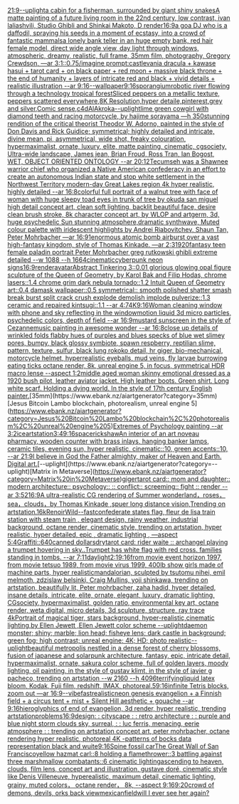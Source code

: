 [21:9](https://www.ebank.nz/aiartgenerator?category=21%3A9)[--uplight](https://www.ebank.nz/aiartgenerator?category=--uplight)[a cabin for a fisherman, surrounded by giant shiny snakes](https://www.ebank.nz/aiartgenerator?category=a%20cabin%20for%20a%20fisherman%2C%20surrounded%20by%20giant%20shiny%20snakes)[A matte painting of a future living room in the 22nd century, low contrast, ivan laliashvili, Studio Ghibli and Shinkai Makoto, D render](https://www.ebank.nz/aiartgenerator?category=A%20matte%20painting%20of%20a%20future%20living%20room%20in%20the%2022nd%20century%2C%20low%20contrast%2C%20ivan%20laliashvili%2C%20Studio%20Ghibli%20and%20Shinkai%20Makoto%2C%20D%20render)[16:9](https://www.ebank.nz/aiartgenerator?category=16%3A9)[a goa DJ who is a daffodil, spraying his seeds in a moment of ecstasy, into a crowd of fantastic mammals](https://www.ebank.nz/aiartgenerator?category=a%20goa%20DJ%20who%20is%20a%20daffodil%2C%20spraying%20his%20seeds%20in%20a%20moment%20of%20ecstasy%2C%20into%20a%20crowd%20of%20fantastic%20mammals)[a lonely bank teller in an huge empty bank, red hair female model, direct wide angle view, day light through windows, atmospheric, dreamy, realistic, full frame, 35mm film, photography, Gregory Crewdson, —ar 3:1](https://www.ebank.nz/aiartgenerator?category=a%20lonely%20bank%20teller%20in%20an%20huge%20empty%20bank%2C%20red%20hair%20female%20model%2C%20direct%20wide%20angle%20view%2C%20day%20light%20through%20windows%2C%20atmospheric%2C%20dreamy%2C%20realistic%2C%20full%20frame%2C%2035mm%20film%2C%20photography%2C%20Gregory%20Crewdson%2C%20%E2%80%94ar%203%3A1)[::0.75](https://www.ebank.nz/aiartgenerator?category=%3A%3A0.75)[/imagine prompt:castlevania dracula + kawase hasui + tarot card + on black paper + red moon + massive black throne + the end of humanity + layers of intricate red and black + vivid details + realistic illustration --ar 9:16](https://www.ebank.nz/aiartgenerator?category=/imagine%20prompt%3Acastlevania%20dracula%20%2B%20kawase%20hasui%20%2B%20tarot%20card%20%2B%20on%20black%20paper%20%2B%20red%20moon%20%2B%20massive%20black%20throne%20%2B%20the%20end%20of%20humanity%20%2B%20layers%20of%20intricate%20red%20and%20black%20%2B%20vivid%20details%20%2B%20realistic%20illustration%20--ar%209%3A16)[--wallpaper](https://www.ebank.nz/aiartgenerator?category=--wallpaper)[9:16](https://www.ebank.nz/aiartgenerator?category=9%3A16)[sporangium](https://www.ebank.nz/aiartgenerator?category=sporangium)[robotic river flowing through a technology tropical forest](https://www.ebank.nz/aiartgenerator?category=robotic%20river%20flowing%20through%20a%20technology%20tropical%20forest)[Sliced peppers on a metallic texture, peppers scattered everywhere,8K Resolution,hyper detaile,pinterest,grey and silver,Comic sense,c4d](https://www.ebank.nz/aiartgenerator?category=Sliced%20peppers%20on%20a%20metallic%20texture%2C%20peppers%20scattered%20everywhere%2C8K%20Resolution%2Chyper%20detaile%2Cpinterest%2Cgrey%20and%20silver%2CComic%20sense%2Cc4d)[AlAkroka](https://www.ebank.nz/aiartgenerator?category=AlAkroka)[--uplight](https://www.ebank.nz/aiartgenerator?category=--uplight)[lime green cowgirl with diamond teeth and racing motorcycle, by hajime sorayama —h 350](https://www.ebank.nz/aiartgenerator?category=lime%20green%20cowgirl%20with%20diamond%20teeth%20and%20racing%20motorcycle%2C%20by%20hajime%20sorayama%20%E2%80%94h%20350)[stunning rendition of the critical theorist Theodor W. Adorno, painted in the style of Don Davis and Rick Guidice; symmetrical; highly detailed and intricate, divine mean, pi, asymmetrical, wide shot, freaky colouration, hypermaximalist, ornate, luxury, elite, matte painting, cinematic, cgsociety, Ultra-wide landscape, James jean, Brian Froud, Ross Tran, Ian Bogost, WET, OBJECT ORIENTED ONTOLOGY --ar 20:12](https://www.ebank.nz/aiartgenerator?category=stunning%20rendition%20of%20the%20critical%20theorist%20Theodor%20W.%20Adorno%2C%20painted%20in%20the%20style%20of%20Don%20Davis%20and%20Rick%20Guidice%3B%20symmetrical%3B%20highly%20detailed%20and%20intricate%2C%20divine%20mean%2C%20pi%2C%20asymmetrical%2C%20wide%20shot%2C%20freaky%20colouration%2C%20hypermaximalist%2C%20ornate%2C%20luxury%2C%20elite%2C%20matte%20painting%2C%20cinematic%2C%20cgsociety%2C%20Ultra-wide%20landscape%2C%20James%20jean%2C%20Brian%20Froud%2C%20Ross%20Tran%2C%20Ian%20Bogost%2C%20WET%2C%20OBJECT%20ORIENTED%20ONTOLOGY%20--ar%2020%3A12)[Tecumseh was a Shawnee warrior chief who organized a Native American confederacy in an effort to create an autonomous Indian state and stop white settlement in the Northwest Territory modern-day Great Lakes region 4k hyper realistic, highly detailed --ar 16:8](https://www.ebank.nz/aiartgenerator?category=Tecumseh%20was%20a%20Shawnee%20warrior%20chief%20who%20organized%20a%20Native%20American%20confederacy%20in%20an%20effort%20to%20create%20an%20autonomous%20Indian%20state%20and%20stop%20white%20settlement%20in%20the%20Northwest%20Territory%20modern-day%20Great%20Lakes%20region%204k%20hyper%20realistic%2C%20highly%20detailed%20--ar%2016%3A8)[colorful full portrait of a walnut tree with face of woman with huge sleepy toad eyes in trunk of tree by okuda san miguel high detail concept art, clean soft lighting, backlit beautiful face, desire clean brush stroke, 8k character concept art, by WLOP and artgerm, 3d, huge psychedelic Sun stunning atmosphere,dramatic synthwave, Muted colour palette with iridescent highlights by Andrei Riabovitchev, Shaun Tan, Peter Mohrbacher —ar 16:9](https://www.ebank.nz/aiartgenerator?category=colorful%20full%20portrait%20of%20a%20walnut%20tree%20with%20face%20of%20woman%20with%20huge%20sleepy%20toad%20eyes%20in%20trunk%20of%20tree%20by%20okuda%20san%20miguel%20high%20detail%20concept%20art%2C%20clean%20soft%20lighting%2C%20backlit%20beautiful%20face%2C%20desire%20clean%20brush%20stroke%2C%208k%20character%20concept%20art%2C%20by%20WLOP%20and%20artgerm%2C%203d%2C%20huge%20psychedelic%20Sun%20stunning%20atmosphere%2Cdramatic%20synthwave%2C%20Muted%20colour%20palette%20with%20iridescent%20highlights%20by%20Andrei%20Riabovitchev%2C%20Shaun%20Tan%2C%20Peter%20Mohrbacher%20%E2%80%94ar%2016%3A9)[1](https://www.ebank.nz/aiartgenerator?category=1)[enormous atomic bomb airburst over a vast high-fantasy kingdom, style of Thomas Kinkade. —ar 2:3](https://www.ebank.nz/aiartgenerator?category=enormous%20atomic%20bomb%20airburst%20over%20a%20vast%20high-fantasy%20kingdom%2C%20style%20of%20Thomas%20Kinkade.%20%E2%80%94ar%202%3A3)[1920](https://www.ebank.nz/aiartgenerator?category=1920)[fantasy teen female paladin portrait Peter Mohrbacher greg rutkowski ghibli extreme detailed --w 1088 --h 1664](https://www.ebank.nz/aiartgenerator?category=fantasy%20teen%20female%20paladin%20portrait%20Peter%20Mohrbacher%20greg%20rutkowski%20ghibli%20extreme%20detailed%20--w%201088%20--h%201664)[cinematic](https://www.ebank.nz/aiartgenerator?category=cinematic)[cyberpunk neon signs](https://www.ebank.nz/aiartgenerator?category=cyberpunk%20neon%20signs)[16:9](https://www.ebank.nz/aiartgenerator?category=16%3A9)[render](https://www.ebank.nz/aiartgenerator?category=render)[avatar](https://www.ebank.nz/aiartgenerator?category=avatar)[Abstract Tinkering 3::0.01 glorious glowing opal figure sculpture of the Queen of Geometry, by Karol Bak and Filip Hodas, chrome lasers::1.4 chrome grim dark nebula tornado::1.2 Intuit Queen of Geometry art::0.4 damask wallpaper::0.5 symmetrical:: smooth polished shatter smash  break  burst  split  crack  crush  explode  demolish  implode  pulverize::1.3 ceramic and repaired kintsugi::1.1 --ar 4:7](https://www.ebank.nz/aiartgenerator?category=Abstract%20Tinkering%203%3A%3A0.01%20glorious%20glowing%20opal%20figure%20sculpture%20of%20the%20Queen%20of%20Geometry%2C%20by%20Karol%20Bak%20and%20Filip%20Hodas%2C%20chrome%20lasers%3A%3A1.4%20chrome%20grim%20dark%20nebula%20tornado%3A%3A1.2%20Intuit%20Queen%20of%20Geometry%20art%3A%3A0.4%20damask%20wallpaper%3A%3A0.5%20symmetrical%3A%3A%20smooth%20polished%20shatter%20smash%20%20break%20%20burst%20%20split%20%20crack%20%20crush%20%20explode%20%20demolish%20%20implode%20%20pulverize%3A%3A1.3%20ceramic%20and%20repaired%20kintsugi%3A%3A1.1%20--ar%204%3A7)[4K](https://www.ebank.nz/aiartgenerator?category=4K)[9:16](https://www.ebank.nz/aiartgenerator?category=9%3A16)[Woman cleaning window with phone and sky reflecting in the window](https://www.ebank.nz/aiartgenerator?category=Woman%20cleaning%20window%20with%20phone%20and%20sky%20reflecting%20in%20the%20window)[motion liquid 3d micro particles, psychedelic colors, depth of field --ar 16:9](https://www.ebank.nz/aiartgenerator?category=motion%20liquid%203d%20micro%20particles%2C%20psychedelic%20colors%2C%20depth%20of%20field%20--ar%2016%3A9)[mustard sunscreen in the style of Cezanne](https://www.ebank.nz/aiartgenerator?category=mustard%20sunscreen%20in%20the%20style%20of%20Cezanne)[music painting in awesome wonder --ar 16:8](https://www.ebank.nz/aiartgenerator?category=music%20painting%20in%20awesome%20wonder%20--ar%2016%3A8)[close up details of wrinkled folds flabby hues of purples and blues specks of blue wet slimey pores, bumpy, black glossy symbiote, spawn respberry, reptilian slime, pattern, texture, sulfur, black lung rokoko detail, hr giger, bio-mechanical, motorcycle helmet, hyperrealistic eyeballs, mud veins, fly larvae burrowing eating ticks octane render, 8k, unreal engine 5, in focus, symmetrical HDR macro lense --aspect 1:2](https://www.ebank.nz/aiartgenerator?category=close%20up%20details%20of%20wrinkled%20folds%20flabby%20hues%20of%20purples%20and%20blues%20specks%20of%20blue%20wet%20slimey%20pores%2C%20bumpy%2C%20black%20glossy%20symbiote%2C%20spawn%20respberry%2C%20reptilian%20slime%2C%20pattern%2C%20texture%2C%20sulfur%2C%20black%20lung%20rokoko%20detail%2C%20hr%20giger%2C%20bio-mechanical%2C%20motorcycle%20helmet%2C%20hyperrealistic%20eyeballs%2C%20mud%20veins%2C%20fly%20larvae%20burrowing%20eating%20ticks%20octane%20render%2C%208k%2C%20unreal%20engine%205%2C%20in%20focus%2C%20symmetrical%20HDR%20macro%20lense%20--aspect%201%3A2)[middle aged woman skinny emotional dressed as a 1920 bush pilot, leather aviator jacket. High leather boots. Green shirt. Long white scarf. Holding a dying world. In the style of 17th century English painter.](https://www.ebank.nz/aiartgenerator?category=middle%20aged%20woman%20skinny%20emotional%20dressed%20as%20a%201920%20bush%20pilot%2C%20leather%20aviator%20jacket.%20High%20leather%20boots.%20Green%20shirt.%20Long%20white%20scarf.%20Holding%20a%20dying%20world.%20In%20the%20style%20of%2017th%20century%20English%20painter.)[35mm](https://www.ebank.nz/aiartgenerator?category=35mm)[Jesus Bitcoin Lambo blockchain, photorealism, unreal engine 5](https://www.ebank.nz/aiartgenerator?category=Jesus%20Bitcoin%20Lambo%20blockchain%2C%20photorealism%2C%20unreal%20engine%205)[Extremes of Psychology painting --ar 3:2](https://www.ebank.nz/aiartgenerator?category=Extremes%20of%20Psychology%20painting%20--ar%203%3A2)[ice](https://www.ebank.nz/aiartgenerator?category=ice)[artstation](https://www.ebank.nz/aiartgenerator?category=artstation)[3:4](https://www.ebank.nz/aiartgenerator?category=3%3A4)[9:16](https://www.ebank.nz/aiartgenerator?category=9%3A16)[space](https://www.ebank.nz/aiartgenerator?category=space)[rickshaw](https://www.ebank.nz/aiartgenerator?category=rickshaw)[An interior of an art noveau pharmacy, wooden counter with brass inlays, hanging banker lamps, ceramic tiles, evening sun, hyper realistic, cinematic::10, green accents::10, --ar 21:9](https://www.ebank.nz/aiartgenerator?category=An%20interior%20of%20an%20art%20noveau%20pharmacy%2C%20wooden%20counter%20with%20brass%20inlays%2C%20hanging%20banker%20lamps%2C%20ceramic%20tiles%2C%20evening%20sun%2C%20hyper%20realistic%2C%20cinematic%3A%3A10%2C%20green%20accents%3A%3A10%2C%20--ar%2021%3A9)[I believe in God the Father almighty, maker of Heaven and Earth. Digital art.](https://www.ebank.nz/aiartgenerator?category=I%20believe%20in%20God%20the%20Father%20almighty%2C%20maker%20of%20Heaven%20and%20Earth.%20Digital%20art.)[--uplight](https://www.ebank.nz/aiartgenerator?category=--uplight)[Matrix in Metaverse](https://www.ebank.nz/aiartgenerator?category=Matrix%20in%20Metaverse)[giger](https://www.ebank.nz/aiartgenerator?category=giger)[tarot card:: mom and daughter:: modern architecture:: psychology:: :: conflict:: screeming:: fight :: render --ar 3:5](https://www.ebank.nz/aiartgenerator?category=tarot%20card%3A%3A%20mom%20and%20daughter%3A%3A%20modern%20architecture%3A%3A%20psychology%3A%3A%20%3A%3A%20conflict%3A%3A%20screeming%3A%3A%20fight%20%3A%3A%20render%20--ar%203%3A5)[2](https://www.ebank.nz/aiartgenerator?category=2)[16:9](https://www.ebank.nz/aiartgenerator?category=16%3A9)[A ultra-realistic CG rendering of Summer wonderland，roses，sea，clouds，by Thomas Kinkade ,spuer long distance vision,Trending on artstation.16k](https://www.ebank.nz/aiartgenerator?category=A%20ultra-realistic%20CG%20rendering%20of%20Summer%20wonderland%EF%BC%8Croses%EF%BC%8Csea%EF%BC%8Cclouds%EF%BC%8Cby%20Thomas%20Kinkade%20%2Cspuer%20long%20distance%20vision%2CTrending%20on%20artstation.16k)[Renoir](https://www.ebank.nz/aiartgenerator?category=Renoir)[Wild](https://www.ebank.nz/aiartgenerator?category=Wild)[--fast](https://www.ebank.nz/aiartgenerator?category=--fast)[confederate states flag, fleur de lis](https://www.ebank.nz/aiartgenerator?category=confederate%20states%20flag%2C%20fleur%20de%20lis)[a train station with steam train , elegant design, rainy weather, industrial background, octane render, cinematic style, trending on artstation, hyper realistic, hyper detailed, epic , dramatic lighting , —aspect 5:4](https://www.ebank.nz/aiartgenerator?category=a%20train%20station%20with%20steam%20train%20%2C%20elegant%20design%2C%20rainy%20weather%2C%20industrial%20background%2C%20octane%20render%2C%20cinematic%20style%2C%20trending%20on%20artstation%2C%20hyper%20realistic%2C%20hyper%20detailed%2C%20epic%20%2C%20dramatic%20lighting%20%2C%20%E2%80%94aspect%205%3A4)[Graffiti](https://www.ebank.nz/aiartgenerator?category=Graffiti)[::](https://www.ebank.nz/aiartgenerator?category=%3A%3A)[640](https://www.ebank.nz/aiartgenerator?category=640)[canned dollars](https://www.ebank.nz/aiartgenerator?category=canned%20dollars)[dry](https://www.ebank.nz/aiartgenerator?category=dry)[tarot card: rider waite :: archangel playing a trumpet hovering in sky..Trumpet has white flag with red cross.  families standing in tombs. --ar 7:11](https://www.ebank.nz/aiartgenerator?category=tarot%20card%3A%20rider%20waite%20%3A%3A%20archangel%20playing%20a%20trumpet%20hovering%20in%20sky..Trumpet%20has%20white%20flag%20with%20red%20cross.%20%20families%20standing%20in%20tombs.%20--ar%207%3A11)[daylight](https://www.ebank.nz/aiartgenerator?category=daylight)[2:1](https://www.ebank.nz/aiartgenerator?category=2%3A1)[9:16](https://www.ebank.nz/aiartgenerator?category=9%3A16)[from movie event horizon 1997, from movie tetsuo 1989, from movie virus 1999, 400lb show girls made of machine parts, hyper realistic](https://www.ebank.nz/aiartgenerator?category=from%20movie%20event%20horizon%201997%2C%20from%20movie%20tetsuo%201989%2C%20from%20movie%20virus%201999%2C%20400lb%20show%20girls%20made%20of%20machine%20parts%2C%20hyper%20realistic)[mandalorian, sculpted by tsutomu nihei, emil melmoth, zdzislaw belsinki, Craig Mullins, yoji shinkawa, trending on artstation, beautifully lit, Peter mohrbacher, zaha hadid, hyper detailed, insane details, intricate, elite, ornate, elegant, luxury, dramatic lighting, CGsociety, hypermaximalist, golden ratio, environmental key art, octane render, weta digital, micro details, 3d sculpture, structure, ray trace 4k](https://www.ebank.nz/aiartgenerator?category=mandalorian%2C%20sculpted%20by%20tsutomu%20nihei%2C%20emil%20melmoth%2C%20zdzislaw%20belsinki%2C%20Craig%20Mullins%2C%20yoji%20shinkawa%2C%20trending%20on%20artstation%2C%20beautifully%20lit%2C%20Peter%20mohrbacher%2C%20zaha%20hadid%2C%20hyper%20detailed%2C%20insane%20details%2C%20intricate%2C%20elite%2C%20ornate%2C%20elegant%2C%20luxury%2C%20dramatic%20lighting%2C%20CGsociety%2C%20hypermaximalist%2C%20golden%20ratio%2C%20environmental%20key%20art%2C%20octane%20render%2C%20weta%20digital%2C%20micro%20details%2C%203d%20sculpture%2C%20structure%2C%20ray%20trace%204k)[Portrait of magical tiger, stars background, hyper-realistic,cinematic lighting,by Ellen Jewett ,Ellen Jewett color scheme --uplight](https://www.ebank.nz/aiartgenerator?category=Portrait%20of%20magical%20tiger%2C%20stars%20background%2C%20hyper-realistic%2Ccinematic%20lighting%2Cby%20Ellen%20Jewett%20%2CEllen%20Jewett%20color%20scheme%20--uplight)[daemon monster; shiny; marble; lion head; fisheye lens; dark castle in background; green fog; high contrast; unreal engine; 4K; HD; photo realistic](https://www.ebank.nz/aiartgenerator?category=daemon%20monster%3B%20shiny%3B%20marble%3B%20lion%20head%3B%20fisheye%20lens%3B%20dark%20castle%20in%20background%3B%20green%20fog%3B%20high%20contrast%3B%20unreal%20engine%3B%204K%3B%20HD%3B%20photo%20realistic)[--uplight](https://www.ebank.nz/aiartgenerator?category=--uplight)[beautiful metropolis nestled in a dense forest of cherry blossoms, fusion of japanese and solarpunk architecture, fantasy, epic, intricate detail, hypermaximalist, ornate, sakura color scheme, full of golden layers, moody lighting, oil painting, in the style of gustav klimt, in the style of javier g pacheco, trending on artstation  --w 2160  --h 4096](https://www.ebank.nz/aiartgenerator?category=beautiful%20metropolis%20nestled%20in%20a%20dense%20forest%20of%20cherry%20blossoms%2C%20fusion%20of%20japanese%20and%20solarpunk%20architecture%2C%20fantasy%2C%20epic%2C%20intricate%20detail%2C%20hypermaximalist%2C%20ornate%2C%20sakura%20color%20scheme%2C%20full%20of%20golden%20layers%2C%20moody%20lighting%2C%20oil%20painting%2C%20in%20the%20style%20of%20gustav%20klimt%2C%20in%20the%20style%20of%20javier%20g%20pacheco%2C%20trending%20on%20artstation%20%20--w%202160%20%20--h%204096)[terrifying](https://www.ebank.nz/aiartgenerator?category=terrifying)[liquid latex bloom, Kodak, Fuji film, redshift, IMAX, photoreal](https://www.ebank.nz/aiartgenerator?category=liquid%20latex%20bloom%2C%20Kodak%2C%20Fuji%20film%2C%20redshift%2C%20IMAX%2C%20photoreal)[.5](https://www.ebank.nz/aiartgenerator?category=.5)[9:16](https://www.ebank.nz/aiartgenerator?category=9%3A16)[infinite Tetris blocks, zoom out —ar 16:9](https://www.ebank.nz/aiartgenerator?category=infinite%20Tetris%20blocks%2C%20zoom%20out%20%E2%80%94ar%2016%3A9)[--vibefast](https://www.ebank.nz/aiartgenerator?category=--vibefast)[realistic](https://www.ebank.nz/aiartgenerator?category=realistic)[neon genesis evangelion + a Finnish field + a circus tent + mist + Silent Hill aesthetic + gouache --ar 9:16](https://www.ebank.nz/aiartgenerator?category=neon%20genesis%20evangelion%20%2B%20a%20Finnish%20field%20%2B%20a%20circus%20tent%20%2B%20mist%20%2B%20Silent%20Hill%20aesthetic%20%2B%20gouache%20--ar%209%3A16)[hieroglyphics of end of evangelion, 3d render, hyper realistic, trending artstation](https://www.ebank.nz/aiartgenerator?category=hieroglyphics%20of%20end%20of%20evangelion%2C%203d%20render%2C%20hyper%20realistic%2C%20trending%20artstation)[problems](https://www.ebank.nz/aiartgenerator?category=problems)[16:9](https://www.ebank.nz/aiartgenerator?category=16%3A9)[design](https://www.ebank.nz/aiartgenerator?category=design)[: : cityscape : : retro architecture : : purple and blue night storm clouds sky, surreal, : : luc ferris, menacing, eerie atmosphere : : trending on artstation concept art, peter mohrbacher, octane rendering hyper realistic, photoreal 4K -](https://www.ebank.nz/aiartgenerator?category=%3A%20%3A%20cityscape%20%3A%20%3A%20retro%20architecture%20%3A%20%3A%20purple%20and%20blue%20night%20storm%20clouds%20sky%2C%20surreal%2C%20%3A%20%3A%20luc%20ferris%2C%20menacing%2C%20eerie%20atmosphere%20%3A%20%3A%20trending%20on%20artstation%20concept%20art%2C%20peter%20mohrbacher%2C%20octane%20rendering%20hyper%20realistic%2C%20photoreal%204K%20-)[patterns of bocks data representation black and wuite](https://www.ebank.nz/aiartgenerator?category=patterns%20of%20bocks%20data%20representation%20black%20and%20wuite)[9:16](https://www.ebank.nz/aiartgenerator?category=9%3A16)[Spine fossil car](https://www.ebank.nz/aiartgenerator?category=Spine%20fossil%20car)[The Great Wall of San Francisco](https://www.ebank.nz/aiartgenerator?category=The%20Great%20Wall%20of%20San%20Francisco)[yellow hazmat carl::8 holding a flamethrower::3 battling against three marshmallow combatants::6 cinematic lighting](https://www.ebank.nz/aiartgenerator?category=yellow%20hazmat%20carl%3A%3A8%20holding%20a%20flamethrower%3A%3A3%20battling%20against%20three%20marshmallow%20combatants%3A%3A6%20cinematic%20lighting)[ascending to heaven, clouds, film lens, concept art and illustration, gustave doré, cinematic style like Denis Villeneuve, hyperealistic, maximum detail, cinematic lighting, grainy, muted colors， octane render， 8k, --aspect 9:16](https://www.ebank.nz/aiartgenerator?category=ascending%20to%20heaven%2C%20clouds%2C%20film%20lens%2C%20concept%20art%20and%20illustration%2C%20gustave%20dor%C3%A9%2C%20cinematic%20style%20like%20Denis%20Villeneuve%2C%20hyperealistic%2C%20maximum%20detail%2C%20cinematic%20lighting%2C%20grainy%2C%20muted%20colors%EF%BC%8C%20octane%20render%EF%BC%8C%208k%2C%20--aspect%209%3A16)[9:20](https://www.ebank.nz/aiartgenerator?category=9%3A20)[crowd of demons, devils, orks back view](https://www.ebank.nz/aiartgenerator?category=crowd%20of%20demons%2C%20devils%2C%20orks%20back%20view)[mexican](https://www.ebank.nz/aiartgenerator?category=mexican)[field](https://www.ebank.nz/aiartgenerator?category=field)[will I ever see her again?](https://www.ebank.nz/aiartgenerator?category=will%20I%20ever%20see%20her%20again%3F)